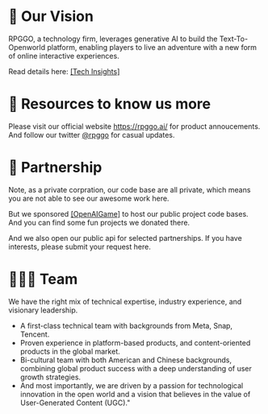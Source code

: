 # 📡 Our Vision
RPGGO, a technology firm, leverages generative AI to build the Text-To-Openworld platform, enabling players to live an adventure with a new form of online interactive experiences. 

Read details here: [[Tech Insights]](https://rpggo.gitbook.io/dev-docs/)

# 📖 Resources to know us more
Please visit our official website https://rpggo.ai/ for product annoucements. And follow our twitter [@rpggo](https://twitter.com/rpggoai) for casual updates.

# 🧙 Partnership
Note, as a private corpration, our code base are all private, which means you are not able to see our awesome work here.

But we sponsored [[OpenAIGame]](https://github.com/OpenAIGame) to host our public project code bases. And you can find some fun projects we donated there.

And we also open our public api for selected partnerships. If you have interests, please submit your request here.

# 🧑‍🤝‍🧑 Team
We have the right mix of technical expertise, industry experience, and visionary leadership. 
- A first-class technical team with backgrounds from Meta, Snap, Tencent.
- Proven experience in platform-based products, and content-oriented products in the global market.
- Bi-cultural team with both American and Chinese backgrounds, combining global product success with a deep understanding of user growth strategies.
- And most importantly, we are driven by a passion for technological innovation in the open world and a vision that believes in the value of User-Generated Content (UGC)."


